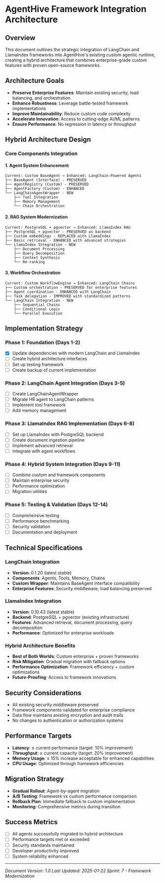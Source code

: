 # AgentHive Framework Integration Architecture

## Overview
This document outlines the strategic integration of LangChain and LlamaIndex frameworks into AgentHive's existing custom agentic runtime, creating a hybrid architecture that combines enterprise-grade custom features with proven open-source frameworks.

## Architecture Goals
- **Preserve Enterprise Features**: Maintain existing security, load balancing, and orchestration
- **Enhance Robustness**: Leverage battle-tested framework implementations
- **Improve Maintainability**: Reduce custom code complexity
- **Accelerate Innovation**: Access to cutting-edge AI/ML patterns
- **Ensure Performance**: No regression in latency or throughput

## Hybrid Architecture Design

### Core Components Integration

#### 1. Agent System Enhancement
```
Current: Custom BaseAgent → Enhanced: LangChain-Powered Agents
├── BaseAgent (Interface) - PRESERVED
├── AgentRegistry (Custom) - PRESERVED  
├── AgentFactory (Custom) - ENHANCED
└── LangChainAgentWrapper - NEW
    ├── Tool Integration
    ├── Memory Management
    └── Chain Orchestration
```

#### 2. RAG System Modernization
```
Current: PostgreSQL + pgvector → Enhanced: LlamaIndex RAG
├── PostgreSQL + pgvector - PRESERVED as backend
├── Custom embeddings - REPLACED with LlamaIndex
├── Basic retrieval - ENHANCED with advanced strategies
└── LlamaIndex Integration - NEW
    ├── Document Processing
    ├── Query Decomposition
    ├── Context Synthesis
    └── Re-ranking
```

#### 3. Workflow Orchestration
```
Current: Custom WorkflowEngine → Enhanced: LangChain Chains
├── Custom orchestration - PRESERVED for enterprise features
├── Agent coordination - ENHANCED with LangChain
├── Task delegation - IMPROVED with standardized patterns
└── LangChain Integration - NEW
    ├── Sequential Chains
    ├── Conditional Logic
    └── Parallel Execution
```

## Implementation Strategy

### Phase 1: Foundation (Days 1-2)
- [x] Update dependencies with modern LangChain and LlamaIndex
- [ ] Create hybrid architecture interfaces
- [ ] Set up testing framework
- [ ] Create backup of current implementation

### Phase 2: LangChain Agent Integration (Days 3-5)
- [ ] Create LangChainAgentWrapper
- [ ] Migrate HR agent to LangChain patterns
- [ ] Implement tool framework
- [ ] Add memory management

### Phase 3: LlamaIndex RAG Implementation (Days 6-8)
- [ ] Set up LlamaIndex with PostgreSQL backend
- [ ] Create document ingestion pipeline
- [ ] Implement advanced retrieval
- [ ] Integrate with agent workflows

### Phase 4: Hybrid System Integration (Days 9-11)
- [ ] Combine custom and framework components
- [ ] Maintain enterprise security
- [ ] Performance optimization
- [ ] Migration utilities

### Phase 5: Testing & Validation (Days 12-14)
- [ ] Comprehensive testing
- [ ] Performance benchmarking
- [ ] Security validation
- [ ] Documentation and deployment

## Technical Specifications

### LangChain Integration
- **Version**: 0.1.20 (latest stable)
- **Components**: Agents, Tools, Memory, Chains
- **Custom Wrapper**: Maintains BaseAgent interface compatibility
- **Enterprise Features**: Security middleware, load balancing preserved

### LlamaIndex Integration  
- **Version**: 0.10.43 (latest stable)
- **Backend**: PostgreSQL + pgvector (existing infrastructure)
- **Features**: Advanced retrieval, document processing, query decomposition
- **Performance**: Optimized for enterprise workloads

### Hybrid Architecture Benefits
- **Best of Both Worlds**: Custom enterprise + proven frameworks
- **Risk Mitigation**: Gradual migration with fallback options
- **Performance Optimization**: Framework efficiency + custom optimizations
- **Future-Proofing**: Access to framework innovations

## Security Considerations
- All existing security middleware preserved
- Framework components validated for enterprise compliance
- Data flow maintains existing encryption and audit trails
- No changes to authentication or authorization systems

## Performance Targets
- **Latency**: ≤ current performance (target: 10% improvement)
- **Throughput**: ≥ current capacity (target: 20% improvement)  
- **Memory Usage**: ≤ 15% increase acceptable for enhanced capabilities
- **CPU Usage**: Optimized through framework efficiencies

## Migration Strategy
- **Gradual Rollout**: Agent-by-agent migration
- **A/B Testing**: Framework vs custom performance comparison
- **Rollback Plan**: Immediate fallback to custom implementation
- **Monitoring**: Comprehensive metrics during transition

## Success Metrics
- [ ] All agents successfully migrated to hybrid architecture
- [ ] Performance targets met or exceeded
- [ ] Security standards maintained
- [ ] Developer productivity improved
- [ ] System reliability enhanced

---
*Document Version: 1.0*
*Last Updated: 2025-01-22*
*Sprint: 7 - Framework Modernization*

